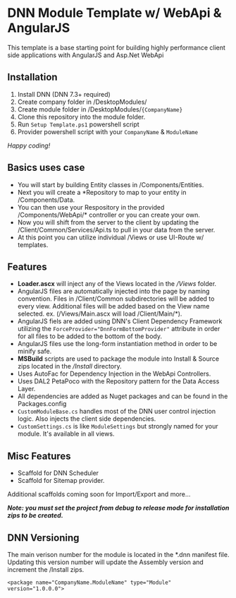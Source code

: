 # DNN Module Template w/ WebApi & AngularJS

This template is a base starting point for building highly performance client side applications
with AngularJS and Asp.Net WebApi

## Installation

1. Install DNN (DNN 7.3+ required)
2. Create company folder in /DesktopModules/
3. Create module folder in /DesktopModules/<code>{CompanyName}</code>
4. Clone this repository into the module folder.
5. Run <code>Setup Template.ps1</code> powershell script
6. Provider powershell script with your <code>CompanyName</code> & <code>ModuleName</code>

*Happy coding!*

## Basics uses case

- You will start by building Entity classes in /Components/Entities.
- Next you will create a *Repository to map to your entity in /Components/Data.
- You can then use your Respository in the provided /Components/WebApi/* controller or you can create your own.
- Now you will shift from the server to the client by updating the /Client/Common/Services/Api.ts to pull in your data from the server.
- At this point you can utilize individual /Views or use UI-Route w/ templates.


## Features

- **Loader.ascx** will inject any of the Views located in the */Views* folder.
- AngularJS files are automatically injected into the page by naming convention. Files in /Client/Common subdirectories will be added to every view. 
Additional files will be added based on the View name selected. ex. (/Views/Main.ascx will load /Client/Main/*).
- AngularJS fiels are added using DNN's Client Dependency Framework utilizing the <code>ForceProvider="DnnFormBottomProvider"</code> attribute in order for all files to be added to the bottom of the body.
- AngularJS files use the long-form instantiation method in order to be minify safe.
- **MSBuild** scripts are used to package the module into Install & Source zips located in the */Install* directory. 
- Uses AutoFac for Dependency Injection in the WebApi Controllers.
- Uses DAL2 PetaPoco with the Repository pattern for the Data Access Layer.
- All dependencies are added as Nuget packages and can be found in the Packages.config
- <code>CustomModuleBase.cs</code> handles most of the DNN user control injection logic. Also injects the client side dependencies.
- <code>CustomSettings.cs</code> is like <code>ModuleSettings</code> but strongly named for your module. It's available in all views.

## Misc Features

- Scaffold for DNN Scheduler
- Scaffold for Sitemap provider.

Additional scaffolds coming soon for Import/Export and more...

***Note: you must set the project from debug to release mode for installation zips to be created.***

## DNN Versioning

The main verison number for the module is located in the *.dnn manifest file. Updating this version number will update the Assembly version and increment the /Install zips.

```
<package name="CompanyName.ModuleName" type="Module" version="1.0.0.0">
```
